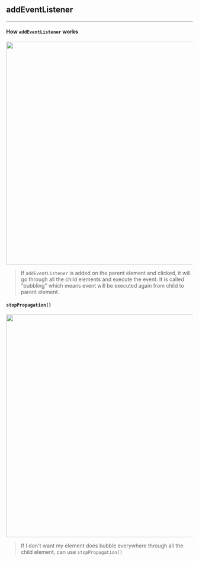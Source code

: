 ## addEventListener
---

#### How `addEventListener` works
<img src="/bubbling-capture.jpeg" width="600" />

> If `addEventListener` is added on the parent element and clicked, it will go through all the child elements and execute the event. It is called "bubbling" which means event will be executed again from child to parent element.


#### `stopPropagation()`
<img src="/stopPtopagation.jpeg" width="600" />

> If I don't want my element does bubble everywhere through all the child element, can use `stopPropagation()`
